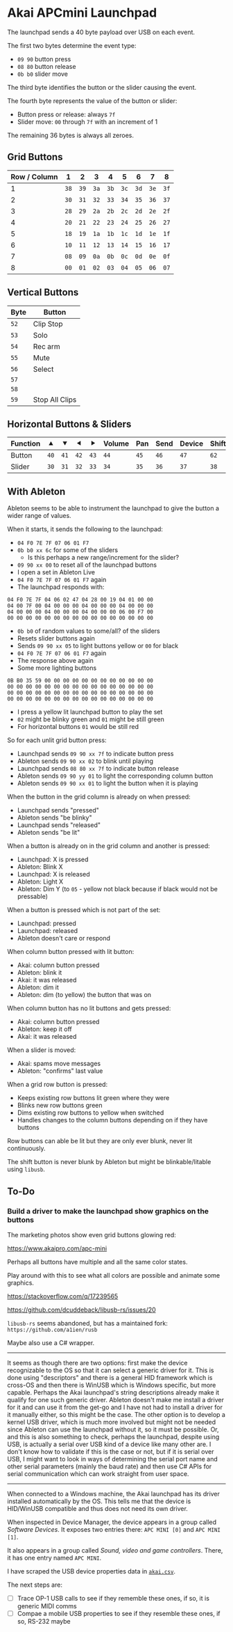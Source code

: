 # Akai APCmini Launchpad

The launchpad sends a 40 byte payload over USB on each event.

The first two bytes determine the event type:

- `09 90` button press
- `08 80` button release
- `0b b0` slider move

The third byte identifies the button or the slider causing the event.

The fourth byte represents the value of the button or slider:

- Button press or release: always `7f`
- Slider move: `00` through `7f` with an increment of 1

The remaining 36 bytes is always all zeroes.

## Grid Buttons

| Row / Column | 1    | 2    | 3    | 4    | 5    | 6    | 7    | 8    |
|--------------|------|------|------|------|------|------|------|------|
| 1            | `38` | `39` | `3a` | `3b` | `3c` | `3d` | `3e` | `3f` |
| 2            | `30` | `31` | `32` | `33` | `34` | `35` | `36` | `37` |
| 3            | `28` | `29` | `2a` | `2b` | `2c` | `2d` | `2e` | `2f` |
| 4            | `20` | `21` | `22` | `23` | `24` | `25` | `26` | `27` |
| 5            | `18` | `19` | `1a` | `1b` | `1c` | `1d` | `1e` | `1f` |
| 6            | `10` | `11` | `12` | `13` | `14` | `15` | `16` | `17` |
| 7            | `08` | `09` | `0a` | `0b` | `0c` | `0d` | `0e` | `0f` |
| 8            | `00` | `01` | `02` | `03` | `04` | `05` | `06` | `07` |

## Vertical Buttons

| Byte | Button         |
|------|----------------|
| `52` | Clip Stop      |
| `53` | Solo           |
| `54` | Rec arm        |
| `55` | Mute           |
| `56` | Select         |
| `57` |                |
| `58` |                |
| `59` | Stop All Clips |

## Horizontal Buttons & Sliders

| Function | ⯅ | ⯆ | ⯇ | ⯈ | Volume | Pan | Send | Device | Shift |
|----------|------|------|------|------|------|------|------|------|------|
| Button   | `40` | `41` | `42` | `43` | `44` | `45` | `46` | `47` | `62` |
| Slider   | `30` | `31` | `32` | `33` | `34` | `35` | `36` | `37` | `38` |

## With Ableton

Ableton seems to be able to instrument the launchpad to give the button a wider range of values.

When it starts, it sends the following to the launchpad:

- `04 F0 7E 7F 07 06 01 F7`
- `0b b0 xx 6c` for some of the sliders
  - Is this perhaps a new range/increment for the slider?
- `09 90 xx 00` to reset all of the launchpad buttons
- I open a set in Ableton Live
- `04 F0 7E 7F 07 06 01 F7` again
- The launchpad responds with:

```
04 F0 7E 7F 04 06 02 47 04 28 00 19 04 01 00 00
04 00 7F 00 04 00 00 00 04 00 00 00 04 00 00 00
04 00 00 00 04 00 00 00 04 00 00 00 06 00 F7 00
00 00 00 00 00 00 00 00 00 00 00 00 00 00 00 00
```

- `0b b0` of random values to some/all? of the sliders
- Resets slider buttons again
- Sends `09 90 xx 05` to light buttons yellow or `00` for black
- `04 F0 7E 7F 07 06 01 F7` again
- The response above again
- Some more lighting buttons

```
0B B0 35 59 00 00 00 00 00 00 00 00 00 00 00 00
00 00 00 00 00 00 00 00 00 00 00 00 00 00 00 00
00 00 00 00 00 00 00 00 00 00 00 00 00 00 00 00
00 00 00 00 00 00 00 00 00 00 00 00 00 00 00 00
```

- I press a yellow lit launchpad button to play the set
- `02` might be blinky green and `01` might be still green
- For horizontal buttons `01` would be still red

So for each unlit grid button press:

- Launchpad sends `09 90 xx 7f` to indicate button press
- Ableton sends `09 90 xx 02` to blink until playing
- Launchpad sends `08 80 xx 7f` to indicate button release
- Ableton sends `09 90 yy 01` to light the corresponding column button
- Ableton sends `09 90 xx 01` to light the button when it is playing

When the button in the grid column is already on when pressed:

- Launchpad sends "pressed"
- Ableton sends "be blinky"
- Launchpad sends "released"
- Ableton sends "be lit"

When a button is already on in the grid column and another is pressed:

- Launchpad: X is pressed
- Ableton: Blink X
- Launchpad: X is released
- Ableton: Light X
- Ableton: Dim Y (to `05` - yellow not black because if black would not be pressable)

When a button is pressed which is not part of the set:

- Launchpad: pressed
- Launchpad: released
- Ableton doesn't care or respond

When column button pressed with lit button:

- Akai: column button pressed
- Ableton: blink it
- Akai: it was released
- Ableton: dim it
- Ableton: dim (to yellow) the button that was on

When column button has no lit buttons and gets pressed:

- Akai: column button pressed
- Ableton: keep it off
- Akai: it was released

When a slider is moved:

- Akai: spams move messages
- Ableton: "confirms" last value

When a grid row button is pressed:

- Keeps existing row buttons lit green where they were
- Blinks new row buttons green
- Dims existing row buttons to yellow when switched
- Handles changes to the column buttons depending on if they have buttons

Row buttons can able be lit but they are only ever blunk, never lit continuously.

The shift button is never blunk by Ableton but might be blinkable/litable using `libusb`.

## To-Do

### Build a driver to make the launchpad show graphics on the buttons

The marketing photos show even grid buttons glowing red:

https://www.akaipro.com/apc-mini

Perhaps all buttons have multiple and all the same color states.

Play around with this to see what all colors are possible and animate some graphics.

https://stackoverflow.com/q/17239565

https://github.com/dcuddeback/libusb-rs/issues/20

`libusb-rs` seems abandoned, but has a maintained fork: `https://github.com/a1ien/rusb`

Maybe also use a C# wrapper.

---

It seems as though there are two options: first make the device recognizable to the OS
so that it can select a generic driver for it. This is done using "descriptors" and there
is a general HID framework which is cross-OS and then there is WinUSB which is Windows
specific, but more capable. Perhaps the Akai launchpad's string descriptions already make
it qualify for one such generic driver. Ableton doesn't make me install a driver for it and
can use it from the get-go and I have not had to install a driver for it manually either,
so this might be the case. The other option is to develop a kernel USB driver, which is
much more involved but might not be needed since Ableton can use the launchpad without it,
so it must be possible. Or, and this is also something to check, perhaps the launchpad,
despite using USB, is actually a serial over USB kind of a device like many other are. I
don't know how to validate if this is the case or not, but if it is serial over USB, I might
want to look in ways of determining the serial port name and other serial parameters
(mainly the baud rate) and then use C# APIs for serial communication which can work straight
from user space.

---

When connected to a Windows machine, the Akai launchpad has its driver installed automatically
by the OS. This tells me that the device is HID/WinUSB compatible and thus does not need its
own driver.

When inspected in Device Manager, the device appears in a group called *Software Devices*.
It exposes two entries there: `APC MINI [0]` and `APC MINI [1]`.

It also appears in a group called *Sound, video and game controllers*. There, it has one
entry named `APC MINI`.

I have scraped the USB device properties data in [`akai.csv`](akai.csv).

The next steps are:

- [ ] Trace OP-1 USB calls to see if they rememble these ones, if so, it is generic MIDI comms
- [ ] Compae a mobile USB properties to see if they resemble these ones, if so, RS-232 maybe
